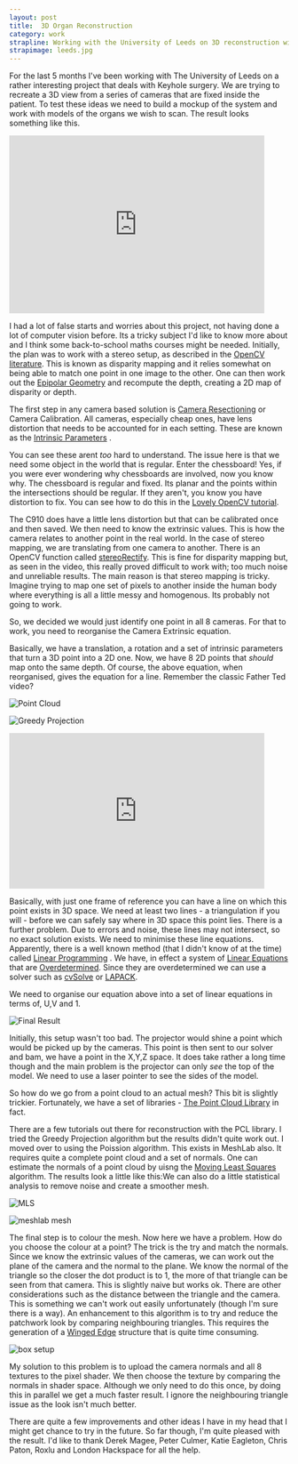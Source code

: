 ```yaml
---
layout: post
title:  3D Organ Reconstruction 
category: work
strapline: Working with the University of Leeds on 3D reconstruction with computer vision.
strapimage: leeds.jpg
---
```



For the last 5 months I've been working with The University of Leeds on a rather interesting project that deals with Keyhole surgery. We are trying to recreate a 3D view from a series of cameras that are fixed inside the patient. To test these ideas we need to build a mockup of the system and work with models of the organs we wish to scan. The result looks something like this.


<iframe src="https://player.vimeo.com/video/47714478" width="460" height="320" frameborder="0" webkitAllowFullScreen mozallowfullscreen allowFullScreen></iframe>


I had a lot of false starts and worries about this project, not having done a lot of computer vision before. Its a tricky subject I'd like to know more about and I think some back-to-school maths courses might be needed. Initially, the plan was to work with a stereo setup, as described in the [OpenCV literature](http://docs.opencv.org/modules/calib3d/doc/camera_calibration_and_3d_reconstruction.htmlstereorectify). This is known as disparity mapping and it relies somewhat on being able to match one point in one image to the other. One can then work out the [Epipolar Geometry](http://en.wikipedia.org/wiki/Epipolar_geometry)  and recompute the depth, creating a 2D map of disparity or depth.

The first step in any camera based solution is [Camera Resectioning](http://en.wikipedia.org/wiki/Camera_resectioning) or Camera Calibration. All cameras, especially cheap ones, have lens distortion that needs to be accounted for in each setting. These are known as the [Intrinsic Parameters](http://en.wikipedia.org/wiki/Intrinsic_parametersIntrinsic_parameters) .


You can see these arent *too* hard to understand. The issue here is that we need some object in the world that is regular. Enter the chessboard!  Yes, if you were ever wondering why chessboards are involved, now you know why. The chessboard is regular and fixed. Its planar and the points within the intersections should be regular. If they aren't,  you know you have distortion to fix. You can see how to do this in the [Lovely OpenCV tutorial](http://docs.opencv.org/doc/tutorials/calib3d/camera_calibration_square_chess/camera_calibration_square_chess.htmlcameracalibrationsquarechessboardtutorial).

The C910 does have a little lens distortion but that can be calibrated once and then saved. We then need to know the extrinsic values. This is how the camera relates to another point in the real world. In the case of stereo mapping, we are translating from one camera to another. There is an OpenCV function called [stereoRectify](http://docs.opencv.org/modules/calib3d/doc/camera_calibration_and_3d_reconstruction.htmlstereorectify). This is fine for disparity mapping but, as seen in the video, this really proved difficult to work with; too much noise and unreliable results. The main reason is that stereo mapping is tricky. Imagine trying to map one set of pixels to another inside the human body where everything is all a little messy and homogenous. Its probably not going to work.

So, we decided we would just identify one point in all 8 cameras. For that to work, you need to reorganise the Camera Extrinsic equation.

Basically, we have a translation, a rotation and a set of intrinsic parameters that turn a 3D point into a 2D one.  Now, we have 8 2D points that *should* map onto the same depth. Of course, the above equation, when reorganised, gives the equation for a line. Remember the classic Father Ted video?


![Point Cloud](http://farm9.staticflickr.com/8024/7407179758_226e1e17f9.jpg)


![Greedy Projection](http://farm8.staticflickr.com/7269/7407179846_e4fc587e35.jpg)



<iframe width="460" height="280" src="https://www.youtube.com/embed/25N-4zrk390?feature=player_detailpaget=32s" frameborder="0" allowfullscreen></iframe>


Basically, with just one frame of reference you can have a line on which this point exists in 3D space. We need at least two lines - a triangulation if you will - before we can safely say where in 3D space this point lies. There is a further problem. Due to errors and noise, these lines may not intersect, so no exact solution exists. We need to minimise these line equations. Apparently, there is a well known method (that I didn't know of at the time) called [Linear Programming](http://en.wikipedia.org/wiki/Linear_programming) . We have, in effect a system of [Linear Equations](http://en.wikipedia.org/wiki/Systems_of_linear_equations) that are [Overdetermined](http://en.wikipedia.org/wiki/Overdetermined_system).  Since they are overdetermined we can use a solver such as [cvSolve](http://opencv.willowgarage.com/documentation/cpp/core_operations_on_arrays.htmlsolve) or [LAPACK](http://www.netlib.org/lapack/).

We need to organise our equation above into a set of linear equations in terms of, U,V and 1.



![Final Result](http://farm8.staticflickr.com/7118/7699005862_6c75aca6a4.jpg)




Initially, this setup wasn't too bad. The projector would shine a point which would be picked up by the cameras. This point is then sent to our solver and bam, we have a point in the X,Y,Z space. It does take rather a long time though and the main problem is the projector can only *see* the top of the model. We need to use a laser pointer to see the sides of the model.

So how do we go from a point cloud to an actual mesh? This bit is slightly trickier. Fortunately, we have a set of libraries - [The Point Cloud Library](http://pointclouds.org/) in fact.


There are a few tutorials out there for reconstruction with the PCL  library. I tried the Greedy Projection algorithm but the results didn't quite work out. I moved over to using the Poission algorithm. This exists in MeshLab also. It requires quite a complete point cloud and a set of normals. One can estimate the normals of a point cloud by uisng the [Moving Least Squares](http://www.pointclouds.org/documentation/tutorials/resampling.php) algorithm. The results look a little like this:We can also do a little statistical analysis to remove noise and create a smoother mesh.


![MLS](http://farm9.staticflickr.com/8012/7449154248_e40c236777.jpg)


![meshlab mesh](http://farm9.staticflickr.com/8017/7630835790_30dea1be0c.jpg)


The final step is to colour the mesh. Now here we have a problem. How do you choose the colour at a point? The trick is the try and match the normals. Since we know the extrinsic values of the cameras, we can work out the plane of the camera and the normal to the plane. We know the normal of the triangle so the closer the dot product is to 1, the more of that triangle can be seen from that camera. This is slightly naive but works ok. There are other considerations such as the distance between the triangle and the camera. This is something we can't work out easily unfortunately (though I'm sure there is a way). An enhancement to this algorithm is to try and reduce the patchwork look by comparing neighbouring triangles. This requires the generation of a [Winged Edge](http://en.wikipedia.org/wiki/Winged_edge) structure that is quite time consuming.


![box setup](http://farm6.staticflickr.com/5235/7087159303_ef0ebd5a4f.jpg)


My solution to this problem is to upload the camera normals and all 8 textures to the pixel shader. We then choose the texture by comparing the normals in shader space. Although we only need to do this once, by doing this in parallel we get a much faster result. I ignore the neighbouring triangle issue as the look isn't much better.

There are quite a few improvements and other ideas I have in my head that I might get chance to try in the future. So far though, I'm quite pleased with the result. I'd like to thank Derek Magee, Peter Culmer, Katie Eagleton, Chris Paton, Roxlu and London Hackspace for all the help.

